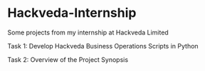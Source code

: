 # Hackveda-Internship
Some projects from my internship at Hackveda Limited


Task 1: Develop Hackveda Business Operations Scripts in Python

Task 2: Overview of the Project Synopsis
